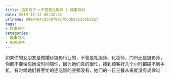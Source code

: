 ```yaml
---
title: 搞笑段子->不管是礼服师 | 糗事百科
date: 2019-11-12 00:32:52
urlname: 0990464c03b078ec70b3b9623c6b50a7
tags: 
- 糗事百科
categories:
- 糗事百科
- 搞笑段子
---
```

如果你的女朋友是做婚纱摄影行业的，不管是礼服师、化妆师、门市还是摄影师，你都不要埋怨她没时间陪你，因为她们真的很忙，接到顾客好几个小时都碰不到手机，有时候她们甚至忙的连吃饭的空都没有，她们的一日三餐从来就没有规律过


